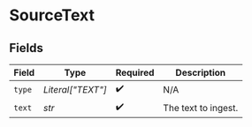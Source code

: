# SourceText


## Fields

| Field               | Type                | Required            | Description         |
| ------------------- | ------------------- | ------------------- | ------------------- |
| `type`              | *Literal["TEXT"]*   | :heavy_check_mark:  | N/A                 |
| `text`              | *str*               | :heavy_check_mark:  | The text to ingest. |